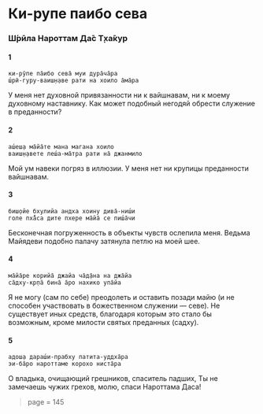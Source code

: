 # Ки-рупе паибо сева

### Ш́рӣла Нароттам Да̄с Т̣ха̄кур

#### 1

    ки-рӯпе па̄ибо сева̄ муи дура̄ча̄ра
    ш́рӣ-гуру-ваиш̣н̣аве рати на хоило а̄ма̄ра

У меня нет духовной привязанности ни к вайшнавам, ни к моему духовному наставнику. Как может подобный негодяй обрести служение в преданности?

#### 2

    аш́еш̣а ма̄йа̄те мана магана хоило
    ваиш̣н̣авете леш́а-ма̄тра рати на̄ джанмило

Мой ум навеки погряз в иллюзии. У меня нет ни крупицы преданности вайшнавам.

#### 3

    биш̣ойе бхулийа андха хоину дива̄-ниш́и
    голе пха̄̐са дите пхере ма̄йа̄ се пиш́а̄чи

Бесконечная погруженность в объекты чувств ослепила меня. Ведьма Майядеви подобно палачу затянула петлю на моей шее.

#### 4

    ма̄йа̄ре корийа̄ джайа ча̄д̣а̄на на джа̄йа
    са̄дху-кр̣па̄ бина̄ а̄ро нахико упа̄йа

Я не могу (сам по себе) преодолеть и оставить позади майю (и не способен участвовать в божественном служении — севе). Не существует иных средств, благодаря которым это стало бы возможным, кроме милости святых преданных (садху).

#### 5

    адош̣а дараш́и-прабху патита-уддха̄ра
    эи-ба̄ро нароттаме корохо ниста̄ра

О владыка, очищающий грешников, спаситель падших, Ты не замечаешь чужих грехов, молю, спаси Нароттама Даса!


> page = 145